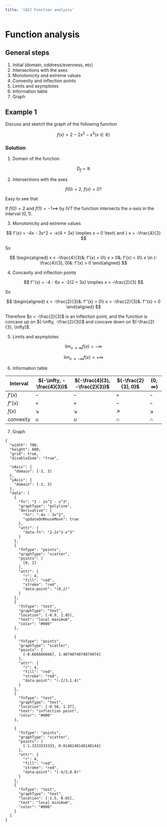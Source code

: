 ```yaml
---
title: '[A2] Function analysis'
---
```


# Function analysis

## General steps

1. Initial (domain, oddness/evenness, etc)
2. Intersections with the axes
3. Monotonicity and extreme values
4. Convexity and inflection points
5. Limits and asymptotes
6. Information table
7. Graph

## Example 1

Discuss and sketch the graph of the following function

$$
f(x) = 2 - 2x^2 - x^3 (x \in \mathbb{R})
$$

### Solution

1. Domain of the function

$$
D_f = \mathbb{R}
$$

2. Intersections with the axes

$$
f(0) = 2,\ f(x) = 0 ?
$$

Easy to see that

If $f(0) = 2$ and $f(1) = -1 \implies$ by $IVT$ the function intersects the $x$-axis in the interval $(0, 1)$.

3. Monotonicity and extreme values

$$
f'(x) = -4x - 3x^2 = -x(4 + 3x) \implies x = 0 \text{ and } x = -\frac{4}{3}
$$

So

$$
\begin{aligned}
x < -\frac{4}{3}&: f'(x) < 0\\
x > 0&: f'(x) < 0\\
x \in (-\frac{4}{3}, 0)&: f'(x) > 0
\end{aligned}
$$

4. Concavity and inflection points

$$
f''(x) = -4 - 6x = -2(2 + 3x) \implies x = -\frac{2}{3}
$$

So

$$
\begin{aligned}
x < -\frac{2}{3}&: f''(x) > 0\\
x > -\frac{2}{3}&: f''(x) < 0
\end{aligned}
$$

Therefore $x = -\frac{2}{3}$ is an inflection point, and the function is concave up on $(-\infty, -\frac{2}{3})$ and concave down on $(-\frac{2}{3}, \infty)$.

5. Limits and asymptotes

$$
\lim_{x \to \infty} f(x) = -\infty
$$

$$
\lim_{x \to -\infty} f(x) = +\infty
$$

6. Information table

| Interval  | $(-\infty, -\frac{4}{3})$ | $(-\frac{4}{3}, -\frac{2}{3})$ | $(-\frac{2}{3}, 0)$ | $(0, \infty)$ |
| --------- | ------------------------- | ------------------------------ | ------------------- | ------------- |
| $f'(x)$   | $-$                       | $-$                            | $+$                 | $-$           |
| $f''(x)$  | $+$                       | $+$                            | $-$                 | $-$           |
| $f(x)$    | $\searrow$                | $\searrow$                     | $\nearrow$          | $\searrow$    |
| convexity | $\cup$                    | $\cup$                         | $\cap$              | $\cap$        |

7. Graph

```graph
{
  "width": 700,
  "height": 600,
  "grid": true,
  "disableZoom": "true",

  "xAxis": {
    "domain": [-3, 3]
  },
  "yAxis": {
    "domain": [-3, 3]
  },
  "data": [
    {
      "fn": "2 - 2x^2 - x^3",
      "graphType": "polyline",
      "derivative": {
        "fn": "-4x - 3x^2",
        "updateOnMouseMove": true
      },
      "attr": {
        "data-fn": "2-2x^2-x^3"
      }
    },
    {
      "fnType": "points",
      "graphType": "scatter",
      "points": [
        [0, 2]
      ],
      "attr": {
        "r": 4,
        "fill": "red",
        "stroke": "red",
        "data-point": "(0,2)"
      }
    },
    {
      "fnType": "text",
      "graphType": "text",
      "location": [-0.9, 2.05],
      "text": "local maximum",
      "color": "#000"
    },

    {
      "fnType": "points",
      "graphType": "scatter",
      "points": [
        [-0.6666666667, 1.4074074074074074]
      ],
      "attr": {
        "r": 4,
        "fill": "red",
        "stroke": "red",
        "data-point": "(-2/3,1.4)"
      }
    },
    {
      "fnType": "text",
      "graphType": "text",
      "location": [-0.58, 1.37],
      "text": "inflection point",
      "color": "#000"
    },

    {
      "fnType": "points",
      "graphType": "scatter",
      "points": [
        [-1.3333333333, 0.8148148148148144]
      ],
      "attr": {
        "r": 4,
        "fill": "red",
        "stroke": "red",
        "data-point": "(-4/3,0.8)"
      }
    },
    {
      "fnType": "text",
      "graphType": "text",
      "location": [-1.5, 0.65],
      "text": "local minimum",
      "color": "#000"
    }
  ]
}
```
